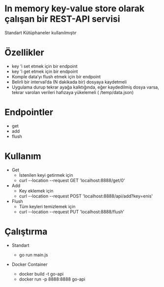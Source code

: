 # In memory key-value store olarak çalışan bir REST-API servisi

Standart Kütüphaneler kullanılmıştır

# Özellikler
+ key ’i set etmek için bir endpoint
+ key ’i get etmek için bir endpoint
+ Komple data’yı flush etmek için bir endpoint
+ Belirli bir interval’da (N dakikada bir) dosyaya kaydetmeli
+ Uygulama durup tekrar ayağa kalktığında, eğer kaydedilmiş dosya varsa, tekrar varolan verileri hafızaya yükelemeli ( /temp/data.json)

# Endpointler
+ get
+ add
+ flush

# Kullanım

+ Get
    + İstenilen keyi getirmek için
    + curl --location --request GET 'localhost:8888/get/0'
+ Add
    + Key eklemek için
    + curl --location --request POST 'localhost:8888/api/add?key=enis'
+ Flush
    + Tüm keyleri temizlemek için
    + curl --location --request PUT 'localhost:8888/flush'

# Çalıştırma

+ Standart
   + go run main.js

+ Docker Container
    + docker build -t go-api
    + docker run -p 8888:8888 go-api
